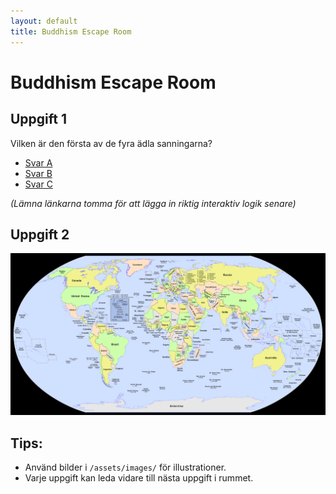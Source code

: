 ```yaml
---
layout: default
title: Buddhism Escape Room
---
```


# Buddhism Escape Room

## Uppgift 1
Vilken är den första av de fyra ädla sanningarna?

- [Svar A](#)  
- [Svar B](#)  
- [Svar C](#)  

*(Lämna länkarna tomma för att lägga in riktig interaktiv logik senare)*

## Uppgift 2

<img src="/assets/images/world.gif" usemap="#worldmap" alt="Världskarta" style="max-width:100%;height:auto;">

<map name="worldmap">
  <!-- Koordinaterna är exempel, du behöver justera dem för din bild -->
  
  <!-- Indien -->
  <area shape="rect" coords="500,200,550,250" href="rooms/india.html" alt="Indien">
  
  <!-- Sverige visar en text -->
  <area shape="rect" coords="400,50,430,80" href="#" alt="Sverige" onclick="alert('Bra gissat, men inte rätt land!')">

  <!-- Kina visar en text -->
  <area shape="rect" coords="560,180,610,230" href="#" alt="Kina" onclick="alert('Inte rätt, försök igen!')">

  <!-- Brasilien visar en text -->
  <area shape="rect" coords="250,300,300,350" href="#" alt="Brasilien" onclick="alert('Nej, tänk Asien!')">
</map>


## Tips:
- Använd bilder i `/assets/images/` för illustrationer.
- Varje uppgift kan leda vidare till nästa uppgift i rummet.
